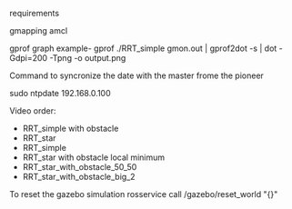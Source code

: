 requirements

gmapping
amcl

gprof graph example- gprof ./RRT_simple gmon.out | gprof2dot -s | dot -Gdpi=200 -Tpng -o output.png

Command to syncronize the date with the master frome the pioneer

sudo ntpdate 192.168.0.100


Video order:
- RRT_simple with obstacle
- RRT_star
- RRT_simple
- RRT_star with obstacle local minimum
- RRT_star_with_obstacle_50_50
- RRT_star_with_obstacle_big_2


To reset the gazebo simulation
rosservice call /gazebo/reset_world "{}"